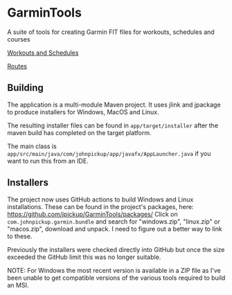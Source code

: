 # GarminTools
A suite of tools for creating Garmin FIT files for workouts, schedules and courses

[Workouts and Schedules](./WORKOUTS.md)

[Routes](./ROUTES.md)

## Building
The application is a multi-module Maven project. It uses jlink and jpackage to produce installers for Windows, MacOS and Linux.

The resulting installer files can be found in `app/target/installer` after the maven build has completed on the target platform. 

The main class is `app/src/main/java/com/johnpickup/app/javafx/AppLauncher.java` if you want to run this from an IDE.

## Installers
The project now uses GitHub actions to build Windows and Linux installations. These can be found in the project's packages, 
here: https://github.com/jpickup/GarminTools/packages/
Click on `com.johnpickup.garmin.bundle` and search for "windows.zip", "linux.zip" or "macos.zip", download and unpack. 
I need to figure out a better way to link to these.

Previously the installers were checked directly into GitHub but once the size exceeded the GitHub limit this was no longer
suitable.

NOTE: 
For Windows the most recent version is available in a ZIP file as I've been unable to get compatible versions of 
the various tools required to build an MSI. 
